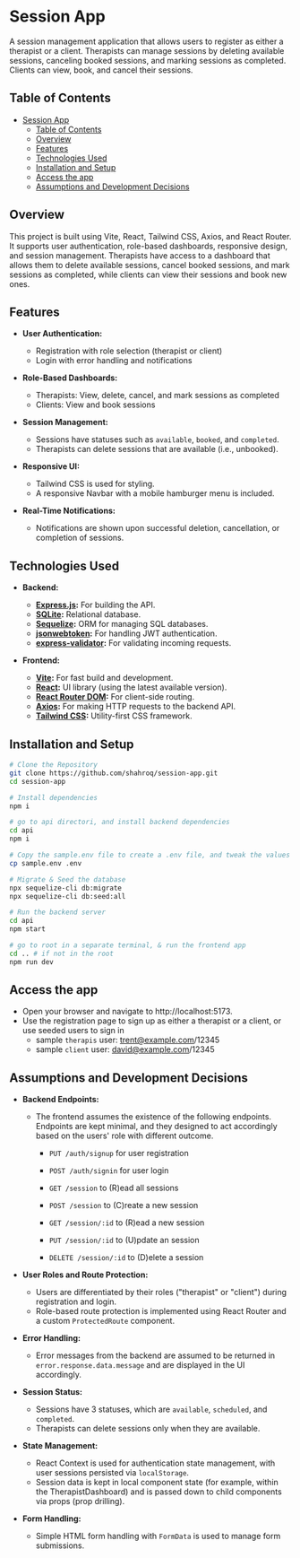 # Session App

A session management application that allows users to register as either a therapist or a client. Therapists can manage sessions by deleting available sessions, canceling booked sessions, and marking sessions as completed. Clients can view, book, and cancel their sessions.

## Table of Contents

- [Session App](#session-app)
  - [Table of Contents](#table-of-contents)
  - [Overview](#overview)
  - [Features](#features)
  - [Technologies Used](#technologies-used)
  - [Installation and Setup](#installation-and-setup)
  - [Access the app](#access-the-app)
  - [Assumptions and Development Decisions](#assumptions-and-development-decisions)

## Overview

This project is built using Vite, React, Tailwind CSS, Axios, and React Router. It supports user authentication, role-based dashboards, responsive design, and session management. Therapists have access to a dashboard that allows them to delete available sessions, cancel booked sessions, and mark sessions as completed, while clients can view their sessions and book new ones.

## Features

- **User Authentication:**

  - Registration with role selection (therapist or client)
  - Login with error handling and notifications

- **Role-Based Dashboards:**

  - Therapists: View, delete, cancel, and mark sessions as completed
  - Clients: View and book sessions

- **Session Management:**

  - Sessions have statuses such as `available`, `booked`, and `completed`.
  - Therapists can delete sessions that are available (i.e., unbooked).

- **Responsive UI:**

  - Tailwind CSS is used for styling.
  - A responsive Navbar with a mobile hamburger menu is included.

- **Real-Time Notifications:**
  - Notifications are shown upon successful deletion, cancellation, or completion of sessions.

## Technologies Used

- **Backend:**

  - **[Express.js](https://expressjs.com/):** For building the API.
  - **[SQLite](https://www.sqlite.org/index.html):** Relational database.
  - **[Sequelize](https://sequelize.org/):** ORM for managing SQL databases.
  - **[jsonwebtoken](https://github.com/auth0/node-jsonwebtoken):** For handling JWT authentication.
  - **[express-validator](https://express-validator.github.io/):** For validating incoming requests.

- **Frontend:**
  - **[Vite](https://vitejs.dev/):** For fast build and development.
  - **[React](https://reactjs.org/):** UI library (using the latest available version).
  - **[React Router DOM](https://reactrouter.com/):** For client-side routing.
  - **[Axios](https://axios-http.com/):** For making HTTP requests to the backend API.
  - **[Tailwind CSS](https://tailwindcss.com/):** Utility-first CSS framework.

## Installation and Setup

```bash
# Clone the Repository
git clone https://github.com/shahroq/session-app.git
cd session-app

# Install dependencies
npm i

# go to api directori, and install backend dependencies
cd api
npm i

# Copy the sample.env file to create a .env file, and tweak the values if needed
cp sample.env .env

# Migrate & Seed the database
npx sequelize-cli db:migrate
npx sequelize-cli db:seed:all

# Run the backend server
cd api
npm start

# go to root in a separate terminal, & run the frontend app
cd .. # if not in the root
npm run dev
```

## Access the app

- Open your browser and navigate to http://localhost:5173.
- Use the registration page to sign up as either a therapist or a client, or use seeded users to sign in
  - sample `therapis` user: trent@example.com/12345
  - sample `client` user: david@example.com/12345

## Assumptions and Development Decisions

- **Backend Endpoints:**

  - The frontend assumes the existence of the following endpoints. Endpoints are kept minimal, and they designed to act accordingly based on the users' role with different outcome.

    - `PUT /auth/signup` for user registration
    - `POST /auth/signin` for user login

    - `GET /session` to (R)ead all sessions
    - `POST /session` to (C)reate a new session
    - `GET /session/:id` to (R)ead a new session
    - `PUT /session/:id` to (U)pdate an session
    - `DELETE /session/:id` to (D)elete a session

- **User Roles and Route Protection:**

  - Users are differentiated by their roles ("therapist" or "client") during registration and login.
  - Role-based route protection is implemented using React Router and a custom `ProtectedRoute` component.

- **Error Handling:**

  - Error messages from the backend are assumed to be returned in `error.response.data.message` and are displayed in the UI accordingly.

- **Session Status:**

  - Sessions have 3 statuses, which are `available`, `scheduled`, and `completed`.
  - Therapists can delete sessions only when they are available.

- **State Management:**

  - React Context is used for authentication state management, with user sessions persisted via `localStorage`.
  - Session data is kept in local component state (for example, within the TherapistDashboard) and is passed down to child components via props (prop drilling).

- **Form Handling:**
  - Simple HTML form handling with `FormData` is used to manage form submissions.
